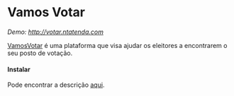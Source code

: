 Vamos Votar
=============

*Demo: http://votar.ntatenda.com*

[VamosVotar](http://votar.ntatenda.com/) é uma plataforma que visa ajudar os eleitores a encontrarem o seu posto de votação.

#### Instalar

Pode encontrar a descrição [aqui](http://gottovote.cc/docs).



